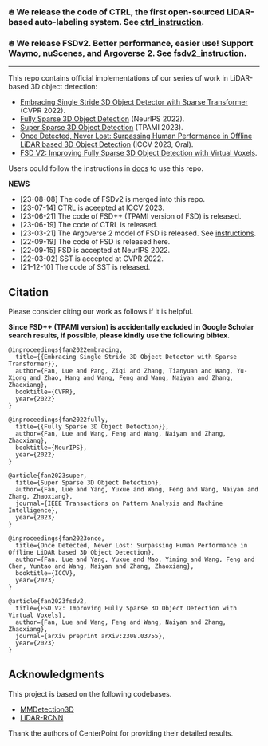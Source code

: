 <!-- ## FSD: Fully Sparse 3D Object Detection  &  SST: Single-stride Sparse Transformer  -->
	
<!-- [![PWC](https://img.shields.io/endpoint.svg?url=https://paperswithcode.com/badge/embracing-single-stride-3d-object-detector/3d-object-detection-on-waymo-pedestrian)](https://paperswithcode.com/sota/3d-object-detection-on-waymo-pedestrian?p=embracing-single-stride-3d-object-detector)
[![PWC](https://img.shields.io/endpoint.svg?url=https://paperswithcode.com/badge/embracing-single-stride-3d-object-detector/3d-object-detection-on-waymo-cyclist)](https://paperswithcode.com/sota/3d-object-detection-on-waymo-cyclist?p=embracing-single-stride-3d-object-detector)
[![PWC](https://img.shields.io/endpoint.svg?url=https://paperswithcode.com/badge/embracing-single-stride-3d-object-detector/3d-object-detection-on-waymo-vehicle)](https://paperswithcode.com/sota/3d-object-detection-on-waymo-vehicle?p=embracing-single-stride-3d-object-detector) -->

### 🔥 We release the code of CTRL, the first open-sourced LiDAR-based auto-labeling system. See [ctrl_instruction](https://github.com/tusen-ai/SST/blob/main/docs/CTRL_instructions.md).
### 🔥 We release FSDv2. Better performance, easier use! Support Waymo, nuScenes, and Argoverse 2. See [fsdv2_instruction](https://github.com/tusen-ai/SST/blob/main/docs/fsdv2_instructions.md).

---

This repo contains official implementations of our series of work in LiDAR-based 3D object detection:

- [Embracing Single Stride 3D Object Detector with Sparse Transformer](https://arxiv.org/abs/2112.06375) (CVPR 2022).
- [Fully Sparse 3D Object Detection](http://arxiv.org/abs/2207.10035) (NeurIPS 2022).
- [Super Sparse 3D Object Detection](http://arxiv.org/abs/2301.02562) (TPAMI 2023).
- [Once Detected, Never Lost: Surpassing Human Performance in Offline LiDAR based 3D Object Detection](https://arxiv.org/abs/2304.12315) (ICCV 2023, Oral).
- [FSD V2: Improving Fully Sparse 3D Object Detection with Virtual Voxels](https://arxiv.org/abs/2308.03755).

Users could follow the instructions in [docs](https://github.com/tusen-ai/SST/blob/main/docs) to use this repo.


**NEWS**
- [23-08-08] The code of FSDv2 is merged into this repo.
- [23-07-14] CTRL is aceepted at ICCV 2023.
- [23-06-21] The code of FSD++ (TPAMI version of FSD) is released.
- [23-06-19] The code of CTRL is released.
- [23-03-21] The Argoverse 2 model of FSD is released. See [instructions](https://github.com/tusen-ai/SST/blob/main/instructions.md).
- [22-09-19] The code of FSD is released here.
- [22-09-15] FSD is accepted at NeurIPS 2022.
- [22-03-02] SST is accepted at CVPR 2022.
- [21-12-10] The code of SST is released.

<!-- **Visualization of a SST detection sequence by AB3DMOT tracking:**

![demo-min](https://user-images.githubusercontent.com/21312704/145702575-24647aed-256d-486c-835f-730584cf99ee.gif) -->

## Citation
Please consider citing our work as follows if it is helpful.

**Since FSD++ (TPAMI version) is accidentally excluded in Google Scholar search results, if possible, please kindly use the following bibtex**.
```
@inproceedings{fan2022embracing,
  title={{Embracing Single Stride 3D Object Detector with Sparse Transformer}},
  author={Fan, Lue and Pang, Ziqi and Zhang, Tianyuan and Wang, Yu-Xiong and Zhao, Hang and Wang, Feng and Wang, Naiyan and Zhang, Zhaoxiang},
  booktitle={CVPR},
  year={2022}
}
```
```
@inproceedings{fan2022fully,
  title={{Fully Sparse 3D Object Detection}},
  author={Fan, Lue and Wang, Feng and Wang, Naiyan and Zhang, Zhaoxiang},
  booktitle={NeurIPS},
  year={2022}
}
```
```
@article{fan2023super,
  title={Super Sparse 3D Object Detection},
  author={Fan, Lue and Yang, Yuxue and Wang, Feng and Wang, Naiyan and Zhang, Zhaoxiang},
  journal={IEEE Transactions on Pattern Analysis and Machine Intelligence},
  year={2023}
}
```
```
@inproceedings{fan2023once,
  title={Once Detected, Never Lost: Surpassing Human Performance in Offline LiDAR based 3D Object Detection},
  author={Fan, Lue and Yang, Yuxue and Mao, Yiming and Wang, Feng and Chen, Yuntao and Wang, Naiyan and Zhang, Zhaoxiang},
  booktitle={ICCV},
  year={2023}
}
```
```
@article{fan2023fsdv2,
  title={FSD V2: Improving Fully Sparse 3D Object Detection with Virtual Voxels},
  author={Fan, Lue and Wang, Feng and Wang, Naiyan and Zhang, Zhaoxiang},
  journal={arXiv preprint arXiv:2308.03755},
  year={2023}
}
```

## Acknowledgments
This project is based on the following codebases.  

* [MMDetection3D](https://github.com/open-mmlab/mmdetection3d)
* [LiDAR-RCNN](https://github.com/TuSimple/LiDAR_RCNN)

Thank the authors of CenterPoint for providing their detailed results. 
